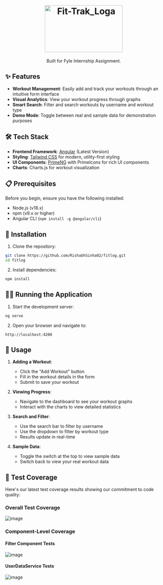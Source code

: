 <div align="center">
  <h1> <img height="150" width="250" alt="Fit-Trak_Loga" src="https://i.ibb.co/FBVKg0f/fitlog-logo.png"> </h1>
  Built for Fyle Internship Assignment.
</div>

## ✨ Features

- **Workout Management**: Easily add and track your workouts through an intuitive form interface
- **Visual Analytics**: View your workout progress through graphs
- **Smart Search**: Filter and search workouts by username and workout type
- **Demo Mode**: Toggle between real and sample data for demonstration purposes

## 🛠️ Tech Stack

- **Frontend Framework**: [Angular](https://angular.io/) (Latest Version)
- **Styling**: [Tailwind CSS](https://tailwindcss.com/) for modern, utility-first styling
- **UI Components**: [PrimeNG](https://primeng.org/) with PrimeIcons for rich UI components
- **Charts**: Charts.js for workout visualization

## 📋 Prerequisites

Before you begin, ensure you have the following installed:
- Node.js (v18.x)
- npm (v9.x or higher)
- Angular CLI (`npm install -g @angular/cli`)

## 🚀 Installation

1. Clone the repository:
```bash
git clone https://github.com/RishabhSinha02/fitlog.git
cd fitlog
```

2. Install dependencies:
```bash
npm install
```

## 🏃‍♂️ Running the Application

1. Start the development server:
```bash
ng serve
```

2. Open your browser and navigate to:
```
http://localhost:4200
```

## 🎯 Usage

1. **Adding a Workout**:
   - Click the "Add Workout" button
   - Fill in the workout details in the form
   - Submit to save your workout

2. **Viewing Progress**:
   - Navigate to the dashboard to see your workout graphs
   - Interact with the charts to view detailed statistics

3. **Search and Filter**:
   - Use the search bar to filter by username
   - Use the dropdown to filter by workout type
   - Results update in real-time

4. **Sample Data**:
   - Toggle the switch at the top to view sample data
   - Switch back to view your real workout data

## 🧪 Test Coverage

Here's our latest test coverage results showing our commitment to code quality:

### Overall Test Coverage
![image](https://github.com/user-attachments/assets/9ed90e45-b1e2-4a98-b477-2175fd3063f7)

### Component-Level Coverage

#### Filter Component Tests
![image](https://github.com/user-attachments/assets/971f5ac7-e29b-4515-b7ae-22914e82c86d)

#### UserDataService Tests
![image](https://github.com/user-attachments/assets/562f5f11-73d5-4419-9137-e360eb713928)



